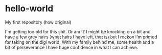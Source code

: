 # hello-world
My first repository (how original)

I'm getting too old for this shit.
Or am I?
I might be knocking on a bit and have a few grey hairs (what hairs I have left, that is) but I reckon I'm primed for taking on the digi world.
With my family behind me, some health and a bit of perseverance I have huge confidence in what I can achieve.

